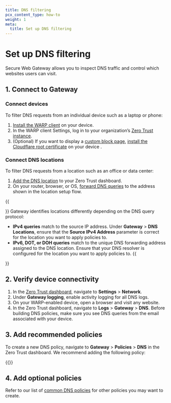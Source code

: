 ```yaml
---
title: DNS filtering
pcx_content_type: how-to
weight: 1
meta:
  title: Set up DNS filtering
---
```


# Set up DNS filtering

Secure Web Gateway allows you to inspect DNS traffic and control which websites users can visit.

## 1. Connect to Gateway

### Connect devices

To filter DNS requests from an individual device such as a laptop or phone:

1. [Install the WARP client](/cloudflare-one/connections/connect-devices/warp/deployment/) on your device.
2. In the WARP client Settings, log in to your organization’s [Zero Trust instance](/cloudflare-one/glossary/#team-name).
3. (Optional) If you want to display a [custom block page](/cloudflare-one/policies/filtering/configuring-block-page/), [install the Cloudflare root certificate](/cloudflare-one/connections/connect-devices/warp/install-cloudflare-cert/) on your device .

### Connect DNS locations

To filter DNS requests from a location such as an office or data center:

1. [Add the DNS location](/cloudflare-one/connections/connect-devices/agentless/dns/locations/) to your Zero Trust dashboard.
2. On your router, browser, or OS, [forward DNS queries](/cloudflare-one/connections/connect-devices/agentless/) to the address shown in the location setup flow.

{{<Aside type="note">}}
Gateway identifies locations differently depending on the DNS query protocol:

- **IPv4 queries** match to the source IP address.  Under **Gateway** > **DNS Locations**, ensure that the **Source IPv4 Address** parameter is correct for the location you want to apply policies to.
- **IPv6, DOT, or DOH queries** match to the unique DNS forwarding address assigned to the DNS location. Ensure that your DNS resolver is configured for the location you want to apply policies to.
{{</Aside>}}

## 2. Verify device connectivity

1. In the [Zero Trust dashboard](https://dash.teams.cloudflare.com), navigate to **Settings** > **Network**.
2. Under **Gateway logging**, enable activity logging for all DNS logs.
3. On your WARP-enabled device, open a browser and visit any website.
4. In the Zero Trust dashboard, navigate to **Logs** > **Gateway** > **DNS**.  Before building DNS policies,  make sure you see DNS queries from the email associated with your device.

## 3. Add recommended policies

To create a new DNS policy, navigate to **Gateway** > **Policies** > **DNS** in the Zero Trust dashboard. We recommend adding the following policy:

  {{<render file="_policies-recommended.md">}}

## 4. Add optional policies

Refer to our list of [common DNS policies](/cloudflare-one/policies/filtering/dns-policies/common-policies) for other policies you may want to create.
